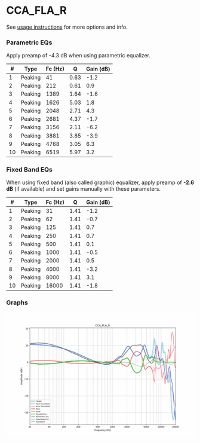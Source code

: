 # CCA_FLA_R
See [usage instructions](https://github.com/jaakkopasanen/AutoEq#usage) for more options and info.

### Parametric EQs
Apply preamp of -4.3 dB when using parametric equalizer.

|   # | Type    |   Fc (Hz) |    Q |   Gain (dB) |
|-----|---------|-----------|------|-------------|
|   1 | Peaking |        41 | 0.63 |        -1.2 |
|   2 | Peaking |       212 | 0.61 |         0.9 |
|   3 | Peaking |      1389 | 1.64 |        -1.6 |
|   4 | Peaking |      1626 | 5.03 |         1.8 |
|   5 | Peaking |      2048 | 2.71 |         4.3 |
|   6 | Peaking |      2681 | 4.37 |        -1.7 |
|   7 | Peaking |      3156 | 2.11 |        -6.2 |
|   8 | Peaking |      3881 | 3.85 |        -3.9 |
|   9 | Peaking |      4768 | 3.05 |         6.3 |
|  10 | Peaking |      6519 | 5.97 |         3.2 |

### Fixed Band EQs
When using fixed band (also called graphic) equalizer, apply preamp of **-2.6 dB** (if available) and set gains manually with these parameters.

|   # | Type    |   Fc (Hz) |    Q |   Gain (dB) |
|-----|---------|-----------|------|-------------|
|   1 | Peaking |        31 | 1.41 |        -1.2 |
|   2 | Peaking |        62 | 1.41 |        -0.7 |
|   3 | Peaking |       125 | 1.41 |         0.7 |
|   4 | Peaking |       250 | 1.41 |         0.7 |
|   5 | Peaking |       500 | 1.41 |         0.1 |
|   6 | Peaking |      1000 | 1.41 |        -0.5 |
|   7 | Peaking |      2000 | 1.41 |         0.5 |
|   8 | Peaking |      4000 | 1.41 |        -3.2 |
|   9 | Peaking |      8000 | 1.41 |         3.1 |
|  10 | Peaking |     16000 | 1.41 |        -1.8 |

### Graphs
![](./CCA_FLA_R.png)
